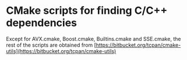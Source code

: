 # CMake scripts for finding C/C++ dependencies

Except for AVX.cmake, Boost.cmake, Builtins.cmake and SSE.cmake, 
the rest of the scripts are obtained from
[https://bitbucket.org/tcpan/cmake-utils](https://bitbucket.org/tcpan/cmake-utils)
